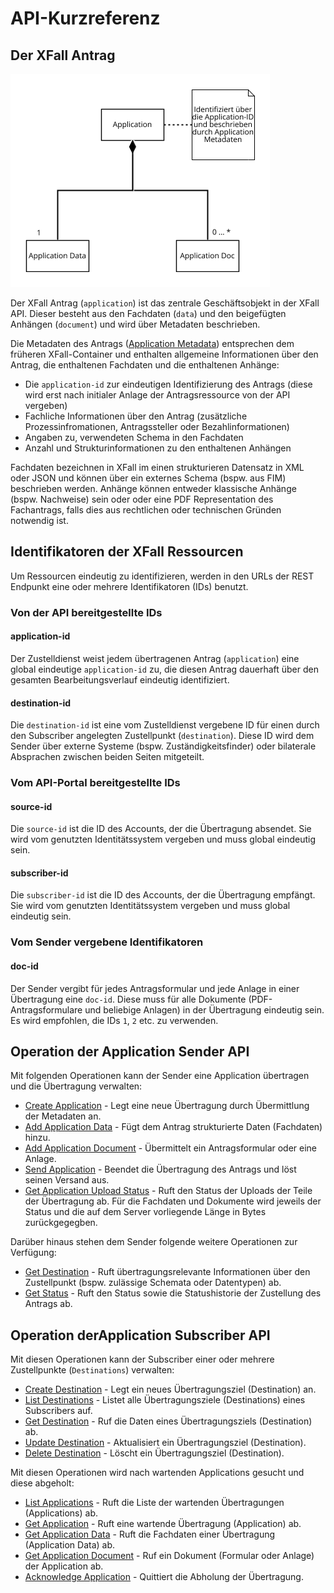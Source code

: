 # API-Kurzreferenz

## Der XFall Antrag

![application_structure](https://raw.githubusercontent.com/fiep-poc/assets/master/images/quick_reference/application_structure.png "Struktur des XFall Antrags")

Der XFall Antrag (`application`) ist das zentrale Geschäftsobjekt in der XFall API. Dieser besteht aus den Fachdaten (`data`) und den beigefügten Anhängen (`document`) und wird über Metadaten beschrieben.

Die Metadaten des Antrags ([Application Metadata](../models/application/metadata.json)) entsprechen dem früheren XFall-Container und enthalten allgemeine Informationen über den Antrag, die enthaltenen Fachdaten und die enthaltenen Anhänge:

- Die `application-id` zur eindeutigen Identifizierung des Antrags (diese wird erst nach initialer Anlage der Antragsressource von der API vergeben)
- Fachliche Informationen über den Antrag (zusätzliche Prozessinfromationen, Antragssteller oder Bezahlinformationen)
- Angaben zu, verwendeten Schema in den Fachdaten
- Anzahl und Strukturinformationen zu den enthaltenen Anhängen

Fachdaten bezeichnen in XFall im einen strukturieren Datensatz in XML oder JSON und können über ein externes Schema (bspw. aus FIM) beschrieben werden. Anhänge können entweder klassische Anhänge (bspw. Nachweise) sein oder oder eine PDF Representation des Fachantrags, falls dies aus rechtlichen oder technischen Gründen notwendig ist.

## Identifikatoren der XFall Ressourcen

Um Ressourcen eindeutig zu identifizieren, werden in den URLs der REST Endpunkt eine oder mehrere Identifikatoren (IDs) benutzt. 

### Von der API bereitgestellte IDs
#### application-id
Der Zustelldienst weist jedem übertragenen Antrag (`application`) eine global eindeutige `application-id` zu, die diesen Antrag dauerhaft über den gesamten Bearbeitungsverlauf eindeutig identifiziert.

#### destination-id
Die `destination-id` ist eine vom Zustelldienst vergebene ID für einen durch den Subscriber angelegten Zustellpunkt (`destination`). Diese ID wird dem Sender über externe Systeme (bspw. Zuständigkeitsfinder) oder bilaterale Absprachen zwischen beiden Seiten mitgeteilt.

### Vom API-Portal bereitgestellte IDs
#### source-id
Die `source-id` ist die ID des Accounts, der die Übertragung absendet. Sie wird vom genutzten Identitätssystem vergeben und muss global eindeutig sein.

#### subscriber-id
Die `subscriber-id` ist die ID des Accounts, der die Übertragung empfängt. Sie wird vom genutzten Identitätssystem vergeben und muss global eindeutig sein.

### Vom Sender vergebene Identifikatoren
#### doc-id
Der Sender vergibt für jedes Antragsformular und jede Anlage in einer Übertragung eine `doc-id`. Diese muss für alle Dokumente (PDF-Antragsformulare und beliebige Anlagen) in der Übertragung eindeutig sein. Es wird empfohlen, die IDs `1`, `2` etc. zu verwenden.

## Operation der Application Sender API

Mit folgenden Operationen kann der Sender eine Application übertragen und die Übertragung verwalten:

- [Create Application](../reference/sender.json/paths/~1{source-id}~1{destination-id}/post) - Legt eine neue Übertragung durch Übermittlung der Metadaten an.
- [Add Application Data](../reference/sender.json/paths/~1{source-id}~1{destination-id}~1{application-id}~1data/put) - Fügt dem Antrag strukturierte Daten (Fachdaten) hinzu.
- [Add Application Document](../reference/sender.json/paths/~1{source-id}~1{destination-id}~1{application-id}~1docs~1{doc-id}/put) - Übermittelt ein Antragsformular oder eine Anlage.
- [Send Application](../reference/sender.json/paths/~1{source-id}~1{destination-id}~1{application-id}/post) - Beendet die Übertragung des Antrags und löst seinen Versand aus.
- [Get Application Upload Status](../reference/sender.json/paths/~1{source-id}~1{destination-id}~1{application-id}~1upload-status/get) - Ruft den Status der Uploads der Teile der Übertragung ab. Für die Fachdaten und Dokumente wird jeweils der Status und die auf dem Server vorliegende Länge in Bytes zurückgegegben.

Darüber hinaus stehen dem Sender folgende weitere Operationen zur Verfügung:

- [Get Destination](../reference/sender.json/paths/~1{source-id}~1{destination-id}/get) - Ruft übertragungsrelevante Informationen über den Zustellpunkt (bspw. zulässige Schemata oder Datentypen) ab.
- [Get Status](../reference/sender.json/paths/~1{source-id}~1{application-id}~1status/get) - Ruft den Status sowie die Statushistorie der Zustellung des Antrags ab.

## Operation derApplication Subscriber API

Mit diesen Operationen kann der Subscriber einer oder mehrere Zustellpunkte (`Destinations`) verwalten:
- [Create Destination](../reference/subscriber.json/paths/~1{subscriber-id}~1destinations/post) - Legt ein neues Übertragungsziel (Destination) an.
- [List Destinations](../reference/subscriber.json/paths/~1{subscriber-id}~1destinations/get) - Listet alle Übertragungsziele (Destinations) eines Subscribers auf.
- [Get Destination](../reference/subscriber.json/paths/~1{subscriber-id}~1destinations~1{destination-id}/get) - Ruf die Daten eines Übertragungsziels (Destination) ab.
- [Update Destination](../reference/subscriber.json/paths/~1{subscriber-id}~1destinations~1{destination-id}/put) - Aktualisiert ein Übertragungsziel (Destination).
- [Delete Destination](../reference/subscriber.json/paths/~1{subscriber-id}~1destinations~1{destination-id}/delete) - Löscht ein Übertragungsziel (Destination).

Mit diesen Operationen wird nach wartenden Applications gesucht und diese abgeholt:
- [List Applications](../reference/subscriber.json/paths/~1{subscriber-id}~1destinations~1{destination-id}~1applications/get) - Ruft die Liste der wartenden Übertragungen (Applications) ab.
- [Get Application](../reference/subscriber.json/paths/~1{subscriber-id}~1destinations~1{destination-id}~1applications~1{application-id}/get) - Ruft eine wartende Übertragung (Application) ab.
- [Get Application Data](../reference/subscriber.json/paths/~1{subscriber-id}~1destinations~1{destination-id}~1applications~1{application-id}~1application-data/get) - Ruft die Fachdaten einer Übertragung (Application Data) ab.
- [Get Application Document](../reference/subscriber.json/paths/~1{subscriber-id}~1destinations~1{destination-id}~1applications~1{application-id}~1docs~1{doc-id}/get) - Ruf ein Dokument (Formular oder Anlage) der Application ab.
- [Acknowledge Application](../reference/subscriber.json/paths/~1{subscriber-id}~1destinations~1{destination-id}~1applications~1{application-id}/post) - Quittiert die Abholung der Übertragung.
